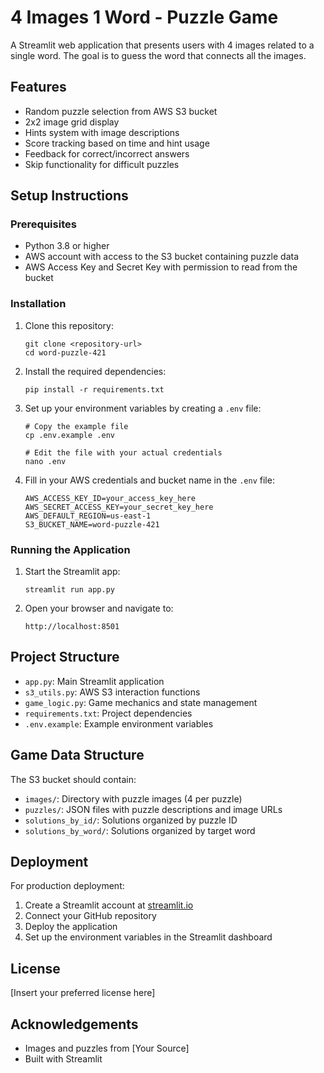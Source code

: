 # 4 Images 1 Word - Puzzle Game

A Streamlit web application that presents users with 4 images related to a single word. The goal is to guess the word that connects all the images.

## Features

- Random puzzle selection from AWS S3 bucket
- 2x2 image grid display
- Hints system with image descriptions
- Score tracking based on time and hint usage
- Feedback for correct/incorrect answers
- Skip functionality for difficult puzzles

## Setup Instructions

### Prerequisites

- Python 3.8 or higher
- AWS account with access to the S3 bucket containing puzzle data
- AWS Access Key and Secret Key with permission to read from the bucket

### Installation

1. Clone this repository:
   ```
   git clone <repository-url>
   cd word-puzzle-421
   ```

2. Install the required dependencies:
   ```
   pip install -r requirements.txt
   ```

3. Set up your environment variables by creating a `.env` file:
   ```
   # Copy the example file
   cp .env.example .env
   
   # Edit the file with your actual credentials
   nano .env
   ```

4. Fill in your AWS credentials and bucket name in the `.env` file:
   ```
   AWS_ACCESS_KEY_ID=your_access_key_here
   AWS_SECRET_ACCESS_KEY=your_secret_key_here
   AWS_DEFAULT_REGION=us-east-1
   S3_BUCKET_NAME=word-puzzle-421
   ```

### Running the Application

1. Start the Streamlit app:
   ```
   streamlit run app.py
   ```

2. Open your browser and navigate to:
   ```
   http://localhost:8501
   ```

## Project Structure

- `app.py`: Main Streamlit application
- `s3_utils.py`: AWS S3 interaction functions
- `game_logic.py`: Game mechanics and state management
- `requirements.txt`: Project dependencies
- `.env.example`: Example environment variables

## Game Data Structure

The S3 bucket should contain:

- `images/`: Directory with puzzle images (4 per puzzle)
- `puzzles/`: JSON files with puzzle descriptions and image URLs
- `solutions_by_id/`: Solutions organized by puzzle ID
- `solutions_by_word/`: Solutions organized by target word

## Deployment

For production deployment:

1. Create a Streamlit account at [streamlit.io](https://streamlit.io/)
2. Connect your GitHub repository
3. Deploy the application
4. Set up the environment variables in the Streamlit dashboard

## License

[Insert your preferred license here]

## Acknowledgements

- Images and puzzles from [Your Source]
- Built with Streamlit 